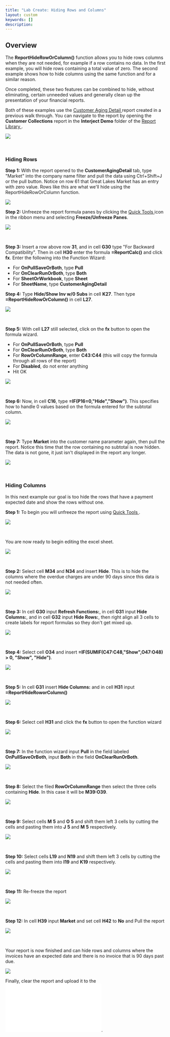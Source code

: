 ```yaml
---
title: "Lab Create: Hiding Rows and Columns"
layout: custom
keywords: []
description:
---
```

##  **Overview**

The **ReportHideRowOrColumn()** function allows you to hide rows columns when they are not needed, for example if a row contains no data. In the first example, you will hide rows containing a total value of zero. The second example shows how to hide columns using the same function and for a similar reason. 

Once completed, these two features can be combined to hide, without eliminating, certain unneeded values and generally clean up the presentation of your financial reports. 

Both of these examples use the [ Customer Aging Detail  ](/wGetStarted/L3.4-Customer-Aging-Detail.html) report created in a previous walk through. You can navigate to the report by opening the **Customer Collections** report in the **Interject Demo** folder of the [ Report Library ](/wAbout/Report-Library-Basics.html). 

![](/images/L-Create-HideRowCol/01.png)

<br> 

###  **Hiding Rows**
 
**Step 1:** With the report opened to the **CustomerAgingDetail** tab, type "Market" into the company name filter and pull the data using Ctrl+Shift+J or the pull button. Notice on row 61 that Great Lakes Market has an entry with zero value. Rows like this are what we'll hide using the ReportHideRowOrColumn function.

![](/images/L-Create-HideRowCol/PullMarket.png)

**Step 2:**  Unfreeze the report formula panes by clicking the [ Quick Tools ](/wPortal/INTERJECT-Ribbon-Menu-Items.html) icon in the ribbon menu and selecting **Freeze/Unfreeze Panes**. 

![](/images/L-Create-HideRowCol/02.jpg)

<br>

**Step 3:** Insert a row above row **31**, and in cell **G30** type "For Backward Compatibility". Then in cell **H30** enter the formula **=ReportCalc()** and click **fx**. Enter the following into the Function Wizard:
- For **OnPullSaveOrBoth**, type **Pull**
- For **OnClearRunOrBoth**, type **Both**
- For **SheetOrWorkbook**, type **Sheet**
- For **SheetName**, type **CustomerAgingDetail**

[](/images/L-Create-HideRowCol/ReportCalc1.png)

**Step 4:** Type **Hide/Show Inv w/0 Subs** in cell **K27**. Then type **=ReportHideRowOrColumn()** in cell **L27**.

![](/images/L-Create-HideRowCol/TypeFormulas.png)

<br> 


**Step 5:** With cell **L27** still selected, click on the **fx** button to open the formula wizard.
- For **OnPullSaveOrBoth**, type **Pull**
- For **OnClearRunOrBoth**, type **Both**
- For **RowOrColumnRange**, enter **C43:C44** \(this will copy the formula through all rows of the report\)
- For **Disabled**, do not enter anything
- Hit OK

![](/images/L-Create-HideRowCol/FormWizard.png)

<br> 


**Step 6:** Now, in cell **C16**, type **=IF(P16=0,"Hide","Show")**. This specifies how to handle 0 values based on the formula entered for the subtotal column.  

![](/images/L-Create-HideRowCol/EnterForm.png)

<br> 


**Step 7:** Type **Market** into the customer name parameter again, then pull the report. Notice this time that the row containing no subtotal is now hidden. The data is not gone, it just isn't displayed in the report any longer.

![](/images/L-Create-HideRowCol/HideResult.png)

<br> 

<!--
###  **Hiding Rows**

**Step 1:** To begin, open the **Customer Collections** report in the [ Report Library ](/wAbout/Report-Library-Basics.html). 

![](/images/L-Create-HideRowCol/01.png)

<br> 


Now that you have the report, you can decide which rows you want to hide temporarily. Make sure you are in the tab labelled **CustomerAgingDetail**. 

**Step 2:** Next you will unfreeze panes by going into [ Quick Tools ](/wPortal/INTERJECT-Ribbon-Menu-Items.html) and select **Freeze/Unfreeze Panes**. 

![](/images/L-Create-HideRowCol/02.jpg)

<br>

**Step 3:** First, you need a filter that acts as a flag for an Excel formula. On **row 39** insert a new row above it. 

![](/images/L-Create-HideRowCol/03.jpg)

<br> 


**Step 4:** In cell **G39** input **Show Expected Date:** to label the filter for later use. 

![](/images/L-Create-HideRowCol/04.jpg)

<br> 


**Step 3:** Now restrict the cell **H39** to only toggle between Yes, No, or leave it as an empty string. 

To do this, select the parameter cell, navigate to the **Data** Excel Ribbon, then select **Data Validation**. 

![](/images/L-Create-HideRowCol/05.jpg)

<br> 


**Step 4:** Click the **Allow** dropdown and select **List.**

![](/images/L-Create-HideRowCol/06.jpg)

<br> 


**Step 5:** Now change the allowed **Source** input to be **Yes, No**. 

![](/images/L-Create-HideRowCol/07.jpg)

**Note:** This will make a drop down list consisting of two options, **Yes** and **No**. 

<br> 


**Step 6:** Now select **row 30** and insert two rows above it. 

![](/images/L-Create-HideRowCol/08.jpg)

<br> 


**Step 7:** In cell **G30** input **Formula Refresh** and in cell **G31** insert **Hide Rows:** to label what each INTERJECT Report Formula is used for. 

![](/images/L-Create-HideRowCol/09.jpg)

<br> 


**Step 8:** In cell **H30** insert **=ReportCalc()** and then select the **fx** button to bring up the function wizard. 

![](/images/L-Create-HideRowCol/10.jpg)

<br>

**Note:** When hiding rows and columns it is important that a **ReportCalc** **()** is used along with a **ReportHideRowOrColumn()**. Since the ReportHideRowOrColumn() leverages cell values as flags, it requires the outputs of Excel formulas to be updated after an INTERJECT Pull event. The order of the INTERJECT events matters in this example so the order of Report Formulas matters. INTERJECT reads Report Formulas from Left to Right, Top to Bottom, thus the ReportCalc() is created before the ReportHideRowOrColumn() so that it is executed by INTERJECT first. 

<br> 


**Step 9:** In the fields **OnPullSaveOrBoth**, **OnClearRunOrBoth**, **SheetOrWorkbook** input **Both**, **Both**, **Sheet** respectively 

![](/images/L-Create-HideRowCol/11.jpg)

<br> 


**Step 10:** In the variable formatting range, in this case cell **C16**, input this formula **=IF($H$42="Yes","Show",IF(R16="","Show","Hide"))**. Be sure that it is in the **Report Variable** formatting range or the formula will not be copied down as intended. By selecting the cell in the formatting range, the formula will copy down to the rest of the report. 

Once the report is ready you can view how to the left of the data there is a column filled with **Show** and **Hide**. Once you finish this example only the **Show** will be visible. 

![](/images/L-Create-HideRowCol/12.jpg)

<br> 


**Step 11:** To check if the excel formula is functioning pull the report using the Company Parameter, **Market**. 

![](/images/L-Create-HideRowCol/13.jpg)

<br> 


**Step 12:** In cell **H31**, type in **=ReportHideRoworColumn** and select **fx**. 

![](/images/L-Create-HideRowCol/14.jpg)

<br> 


**Step 13:** The Function Argument window will appear and in **OnPullsSavesOrBoth** you will input **Pull**

![](/images/L-Create-HideRowCol/15.jpg)

<br> 


**Step 14:** **** In the box labeled **OnClearRunOrBoth** you will input **Both**. 

![](/images/L-Create-HideRowCol/16.jpg)

<br> 


**Step 15:** For the third box labeled **RoworColumnRange** input **C47:C48**. Do this by selecting the cells, not by typing in the values. 

![](/images/L-Create-HideRowCol/17.jpg)

<br> 


**Step 16:** Set cell **H42** to **No** then use the [ **Pull Data** ](/wGetStarted/INTERJECT-Ribbon-Menu-Items.html#pull-data) menu item to check your work.   

![](/images/L-Create-HideRowCol/18.jpg)

<br> 


You will now only be able to view the invoices without expected dates. 

![](/images/L-Create-HideRowCol/19.jpg)

<br> 


**Step 17:** Now that the formula is complete, you can reformat the page using [ Quick Tools ](/wPortal/INTERJECT-Ribbon-Menu-Items.html) and Freeze the panes. 

![](/images/L-Create-HideRowCol/20.jpg)

<br> 
-->

###  Hiding Columns 

In this next example our goal is too hide the rows that have a payment expected date and show the rows without one. 

**Step 1:** To begin you will unfreeze the report using [ Quick Tools ](/wPortal/INTERJECT-Ribbon-Menu-Items.html). 

![](/images/L-Create-HideRowCol/21.png)

<br> 



You are now ready to begin editing the excel sheet. 

![](/images/L-Create-HideRowCol/22.jpg)

<br> 


**Step 2:** Select cell **M34** and **N34** and insert **Hide**. This is to hide the columns where the overdue charges are under 90 days since this data is not needed often. 

![](/images/L-Create-HideRowCol/23.jpg)

<br> 


**Step 3:** In cell **G30** input **Refresh Functions:**, in cell **G31** input **Hide Columns:**, and in cell **G32** input **Hide Rows:**, then right align all 3 cells to create labels for report formulas so they don't get mixed up. 

![](/images/L-Create-HideRowCol/24.jpg)

<br> 


**Step 4:** Select cell **O34** and insert **=IF(SUMIF(C47:C48,"Show",O47:O48) > 0, "Show", "Hide")**. 

![](/images/L-Create-HideRowCol/25.jpg)

<br> 


**Step 5:** In cell **G31** insert **Hide Columns:** and in cell **H31** input **=ReportHideRoworColumn()**

![](/images/L-Create-HideRowCol/26.jpg)

<br> 


**Step 6:** Select cell **H31** and click the **fx** button to open the function wizard 

![](/images/L-Create-HideRowCol/27.jpg)

<br> 


**Step 7:** In the function wizard input **Pull** in the field labeled **OnPullSaveOrBoth**, input **Both** in the field **OnClearRunOrBoth**. 

![](/images/L-Create-HideRowCol/28.jpg)

<br> 


**Step 8:** Select the filed **RowOrColumnRange** then select the three cells containing **Hide**. In this case it will be **M39:O39**. 

![](/images/L-Create-HideRowCol/29.jpg)

<br> 


**Step 9:** Select cells **M** **5** and **O** **5** and shift them left 3 cells by cutting the cells and pasting them into **J** **5** and **M** **5** respectively. 

![](/images/L-Create-HideRowCol/30.jpg)

<br> 


**Step 10:** Select cells **L19** and **N19** and shift them left 3 cells by cutting the cells and pasting them into **I19** and **K19** respectively. 

![](/images/L-Create-HideRowCol/31.jpg)

<br> 


**Step** **11:** Re-freeze the report 

![](/images/L-Create-HideRowCol/32.jpg)

<br> 


**Step 12:** In cell **H39** input **Market** and set cell **H42** to **No** and Pull the report 

![](/images/L-Create-HideRowCol/33.jpg)

<br> 


Your report is now finished and can hide rows and columns where the invoices have an expected date and there is no invoice that is 90 days past due. 

![](/images/L-Create-HideRowCol/34.jpg)


Finally, clear the report and upload it to the ![ Report Library ](/wGetStarted/L-Create-UpdatingReportLibrary.html).

